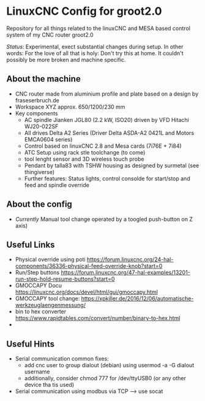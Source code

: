 # LinuxCNC Config for groot2.0
Repository for all things related to the linuxCNC and MESA based control system of my CNC router groot2.0

_Status_: Experimental, exect substantial changes during setup. In other words: For the love of all that is holy: Don't try this at home. It couldn't possibly be more broken and machine specific.

## About the machine
* CNC router made from aluminium profile and plate based on a design by fraseserbruch.de
* Workspace XYZ approx. 650/1200/230 mm
* Key components
    * AC spindle Jianken JGL80 (2.2 kW, ISO20) driven by VFD Hitachi WJ20-022SF
    * All drives Delta A2 Series (Driver Delta ASDA-A2 0421L and Motors EMCA0604 series)
    * Control based on linuxCNC 2.8 and Mesa cards (7i76E + 7i84)
    * ATC Setup using rack stle toolchange (to come)
    * tool lenght sensor and 3D wireless touch probe
    * Pendant by talla83 with TSHW housing as designed by surmetal (see thingiverse)
    * Further features: Status lights, control consolde for start/stop and feed and spindle override

## About the config
* _Currently_ Manual tool change operated by a toogled push-button on Z axis)

## Useful Links 

* Physical override using poti https://forum.linuxcnc.org/24-hal-components/36336-physical-feed-override-knob?start=0
* Run/Step buttons https://forum.linuxcnc.org/47-hal-examples/13201-run-step-hold-resume-buttons?start=0
* GMOCCAPY Docu https://linuxcnc.org/docs/devel/html/gui/gmoccapy.html
* GMOCCAPY tool change: https://xpkiller.de/2016/12/06/automatische-werkzeuglaengenmessung/
* bin to hex converter https://www.rapidtables.com/convert/number/binary-to-hex.html
* 

## Useful Hints
* Serial communication common fixes: 
    * add cnc user to group dialout (debian) using usermod -a -G dialout username
    * additionally, consider chmod 777 for /dev/ttyUSB0 (or any other device tha tis used)
* Serial communication using modbus via TCP --> use socat
